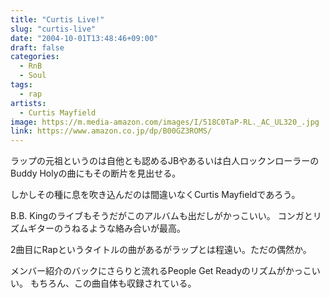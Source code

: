 ```yaml
---
title: "Curtis Live!"
slug: "curtis-live"
date: "2004-10-01T13:48:46+09:00"
draft: false
categories:
  - RnB
  - Soul
tags: 
  - rap
artists:
  - Curtis Mayfield 
image: https://m.media-amazon.com/images/I/518C0TaP-RL._AC_UL320_.jpg
link: https://www.amazon.co.jp/dp/B00GZ3ROMS/
---
```

ラップの元祖というのは自他とも認めるJBやあるいは白人ロックンローラーのBuddy Holyの曲にもその断片を見出せる。
<!--more-->
しかしその種に息を吹き込んだのは間違いなくCurtis Mayfieldであろう。

B.B. Kingのライブもそうだがこのアルバムも出だしがかっこいい。
コンガとリズムギターのうねるような絡み合いが最高。 

2曲目にRapというタイトルの曲があるがラップとは程遠い。ただの偶然か。

メンバー紹介のバックにさらりと流れるPeople Get Readyのリズムがかっこいい。 もちろん、この曲自体も収録されている。
